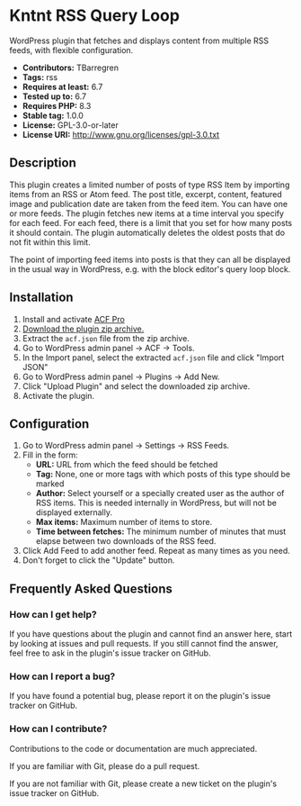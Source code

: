 # Kntnt RSS Query Loop

WordPress plugin that fetches and displays content from multiple RSS feeds, with flexible configuration.

* **Contributors:** TBarregren
* **Tags:** rss
* **Requires at least:** 6.7
* **Tested up to:** 6.7
* **Requires PHP:** 8.3
* **Stable tag:** 1.0.0
* **License:** GPL-3.0-or-later
* **License URI:** http://www.gnu.org/licenses/gpl-3.0.txt

## Description

This plugin creates a limited number of posts of type RSS Item by importing items from an RSS or Atom feed. The post title, excerpt, content, featured image and publication date are taken from the feed item. You can have one or more feeds. The plugin fetches new items at a time interval you specify for each feed. For each feed, there is a limit that you set for how many posts it should contain. The plugin automatically deletes the oldest posts that do not fit within this limit.

The point of importing feed items into posts is that they can all be displayed in the usual way in WordPress, e.g. with the block editor's query loop block.

## Installation

1. Install and activate [ACF Pro](https://www.advancedcustomfields.com/pro/)
2. [Download the plugin zip archive.](https://github.com/Kntnt/kntnt-rss-fetcher/releases/latest/download/kntnt-rss-fetcher.zip)
3. Extract the `acf.json` file from the zip archive.
4. Go to WordPress admin panel → ACF → Tools.
5. In the Import panel, select the extracted `acf.json` file and click "Import JSON"
6. Go to WordPress admin panel → Plugins → Add New.
7. Click "Upload Plugin" and select the downloaded zip archive.
8. Activate the plugin.

## Configuration

1. Go to WordPress admin panel → Settings → RSS Feeds.
2. Fill in the form:
    - **URL:** URL from which the feed should be fetched
    - **Tag:** None, one or more tags with which posts of this type should be marked
    - **Author:** Select yourself or a specially created user as the author of RSS items. This is needed internally in WordPress, but will not be displayed externally.
    - **Max items:** Maximum number of items to store.
    - **Time between fetches:** The minimum number of minutes that must elapse between two downloads of the RSS feed.
3. Click Add Feed to add another feed. Repeat as many times as you need.
4. Don't forget to click the "Update" button.

## Frequently Asked Questions

### How can I get help?

If you have questions about the plugin and cannot find an answer here, start by looking at issues and pull requests. If you still cannot find the answer, feel free to ask in the plugin's issue tracker on GitHub.

### How can I report a bug?

If you have found a potential bug, please report it on the plugin's issue tracker on GitHub.

### How can I contribute?

Contributions to the code or documentation are much appreciated.

If you are familiar with Git, please do a pull request.

If you are not familiar with Git, please create a new ticket on the plugin's issue tracker on GitHub.
